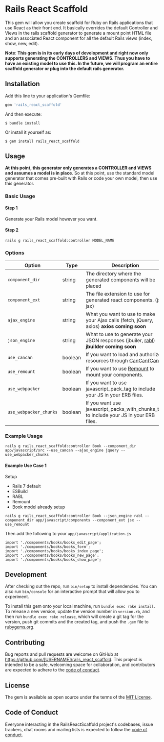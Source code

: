 # Rails React Scaffold

This gem will allow you create scaffold for Ruby on Rails applications that use React as their front end. It basically overrides the default Controller and Views in the rails scaffold generator to generate a mount point HTML file and an associated React component for all the default Rails views (index, show, new, edit).

**Note: This gem is in its early days of development and right now only supports generating the CONTROLLERS and VIEWS. Thus you have to have an existing model to use this. In the future, we will program an entire scaffold generator or plug into the default rails generator.**

## Installation

Add this line to your application's Gemfile:

```ruby
gem 'rails_react_scaffold'
```

And then execute:

    $ bundle install

Or install it yourself as:

    $ gem install rails_react_scaffold

## Usage

**At this point, this generator only generates a CONTROLLER and VIEWS and assumes a model is in place**. So at this point, use the standard model generator that comes pre-built with Rails or code your own model, then use this generator.

### Basic Usage

#### Step 1

Generate your Rails model however you want.

#### Step 2

```
rails g rails_react_scaffold:controller MODEL_NAME
```

### Options

|Option|Type|Description|Default|
|------|----|-----------|-------|
|`component_dir`|string|The directory where the generated components will be placed|`app/javascript/components`|
|`component_ext`|string|The file extension to use for generated react components. (js, jsx)|`js`|
|`ajax_engine`|string|What you want to use to make your Ajax calls (fetch, jQuery, axios) **axios coming soon**|`fetch`|
|`json_engine`|string|What to use to generate your JSON responses (jbuiler, [rabl](https://github.com/nesquena/rabl)) **jbuilder coming soon**|`jbuilder`|
|`use_cancan`|boolean|If you want to load and authorize resources through [CanCan(Can)](https://github.com/CanCanCommunity/cancancan).|`false`|
|`use_remount`|boolean|If you want to use [Remount](https://github.com/rstacruz/remount) to mount your components.|`false`|
|`use_webpacker`|boolean|If you want to use javascript_pack_tag to include your JS in your ERB files.|`false`|
|`use_webpacker_chunks`|boolean|If you want use javascript_packs_with_chunks_tag to include your JS in your ERB files.|`false`|


### Example Usage

```
rails g rails_react_scaffold:controller Book --component_dir app/javascript/src --use_cancan --ajax_engine jquery --use_webpacker_chunks
```

#### Example Use Case 1

Setup

- Rails 7 default
- ESBuild
- RABL
- Remount
- Book model already setup

```
rails g rails_react_scaffold:controller Book --json_engine rabl --component_dir app/javascript/components --component_ext jsx --use_remount
```

Then add the following to your `app/javascript/application.js`

```
import './components/books/books_edit_page';
import './components/books/books_form';
import './components/books/books_index_page';
import './components/books/books_new_page';
import './components/books/books_show_page';
```

## Development

After checking out the repo, run `bin/setup` to install dependencies. You can also run `bin/console` for an interactive prompt that will allow you to experiment.

To install this gem onto your local machine, run `bundle exec rake install`. To release a new version, update the version number in `version.rb`, and then run `bundle exec rake release`, which will create a git tag for the version, push git commits and the created tag, and push the `.gem` file to [rubygems.org](https://rubygems.org).

## Contributing

Bug reports and pull requests are welcome on GitHub at https://github.com/[USERNAME]/rails_react_scaffold. This project is intended to be a safe, welcoming space for collaboration, and contributors are expected to adhere to the [code of conduct](https://github.com/[USERNAME]/rails_react_scaffold/blob/main/CODE_OF_CONDUCT.md).

## License

The gem is available as open source under the terms of the [MIT License](https://opensource.org/licenses/MIT).

## Code of Conduct

Everyone interacting in the RailsReactScaffold project's codebases, issue trackers, chat rooms and mailing lists is expected to follow the [code of conduct](https://github.com/[USERNAME]/rails_react_scaffold/blob/main/CODE_OF_CONDUCT.md).
